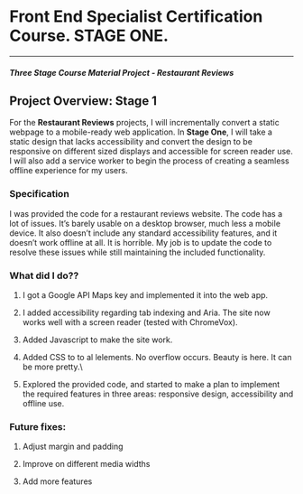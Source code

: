 # Front End Specialist Certification Course. STAGE ONE.
---
#### _Three Stage Course Material Project - Restaurant Reviews_

## Project Overview: Stage 1

For the **Restaurant Reviews** projects, I will incrementally convert a static webpage to a mobile-ready web application. In **Stage One**, I will take a static design that lacks accessibility and convert the design to be responsive on different sized displays and accessible for screen reader use. I will also add a service worker to begin the process of creating a seamless offline experience for my users.

### Specification

I was provided the code for a restaurant reviews website. The code has a lot of issues. It’s barely usable on a desktop browser, much less a mobile device. It also doesn’t include any standard accessibility features, and it doesn’t work offline at all. It is horrible. My job is to update the code to resolve these issues while still maintaining the included functionality. 

### What did I do??

1. I got a Google API Maps key and implemented it into the web app.

2. I added accessibility regarding tab indexing and Aria. The site now works well with a screen reader (tested with ChromeVox).

3. Added Javascript to make the site work.

4. Added CSS to to al lelements. No overflow occurs. Beauty is here. It can be more pretty.\

5. Explored the provided code, and started to make a plan to implement the required features in three areas: responsive design, accessibility and offline use.

### Future fixes:

1. Adjust margin and padding

2. Improve on different media widths

3. Add more features



